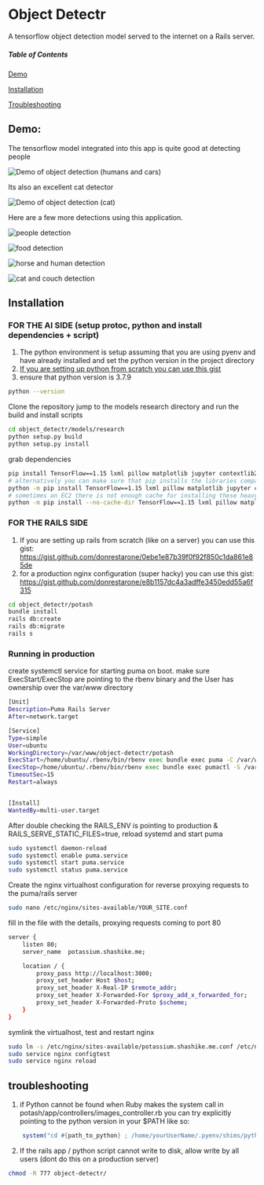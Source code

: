 # Object Detectr
A tensorflow object detection model served to the internet on a Rails server.

##### Table of Contents

[Demo](#demo)

[Installation](#install)

[Troubleshooting](#troubleshooting)
  
<a name="demo"/>

## Demo:
The tensorflow model integrated into this app is quite good at detecting people

![Demo of object detection (humans and cars)](https://media.giphy.com/media/OHpkVYXfKsLQunwScU/giphy.gif)

Its also an excellent cat detector

![Demo of object detection (cat)](https://media.giphy.com/media/2PS7JUvUGHtnXO7UJY/giphy.gif)

Here are a few more detections using this application.

![people detection](https://user-images.githubusercontent.com/35935196/95641582-47602e80-0a71-11eb-933e-8571122a33f4.png)

![food detection](https://user-images.githubusercontent.com/35935196/95641586-49c28880-0a71-11eb-9098-01f519517f04.png)

![horse and human detection](https://user-images.githubusercontent.com/35935196/95678138-b1bfbe80-0b98-11eb-90dd-5fcc49ed5794.png)

![cat and couch detection](https://user-images.githubusercontent.com/35935196/95641584-48915b80-0a71-11eb-90f6-da963a0ed40b.png)

<a name="install"/>

## Installation
### FOR THE AI SIDE (setup protoc, python and install dependencies + script)

1. The python environment is setup assuming that you are using pyenv and have already installed and set the python version in the project directory
2. [If you are setting up python from scratch you can use this gist](https://gist.github.com/donrestarone/ccca19bb6ded91ca3fb6d71f46339899)
3. ensure that python version is 3.7.9

``` bash
python --version
```
Clone the repository
jump to the models research directory and run the build and install scripts
``` bash
cd object_detectr/models/research
python setup.py build
python setup.py install
```
grab dependencies
``` bash
pip install TensorFlow==1.15 lxml pillow matplotlib jupyter contextlib2 cython tf_slim
# alternatively you can make sure that pip installs the libraries compatible with your specific python version (3.7.9 is recommended in our case)
python -m pip install TensorFlow==1.15 lxml pillow matplotlib jupyter contextlib2 cython tf_slim
# sometimes on EC2 there is not enough cache for installing these heavy libraries. pass the no cache option if installation is failing silently
python -m pip install --no-cache-dir TensorFlow==1.15 lxml pillow matplotlib jupyter contextlib2 cython tf_slim
```

### FOR THE RAILS SIDE
1. If you are setting up rails from scratch (like on a server) you can use this gist: https://gist.github.com/donrestarone/0ebe1e87b39f0f92f850c1da861e85de
2. for a production nginx configuration (super hacky) you can use this gist: https://gist.github.com/donrestarone/e8b1157dc4a3adffe3450edd55a6f315
```bash
cd object_detectr/potash
bundle install
rails db:create
rails db:migrate
rails s
```
### Running in production
create systemctl service for starting puma on boot. make sure ExecStart/ExecStop are pointing to the rbenv binary and the User has ownership over the var/www directory
``` bash
[Unit]
Description=Puma Rails Server
After=network.target

[Service]
Type=simple
User=ubuntu
WorkingDirectory=/var/www/object-detectr/potash
ExecStart=/home/ubuntu/.rbenv/bin/rbenv exec bundle exec puma -C /var/www/object-detectr/potash/config/puma.rb
ExecStop=/home/ubuntu/.rbenv/bin/rbenv exec bundle exec pumactl -S /var/www/object-detectr/potash/tmp/pids/puma.state stop
TimeoutSec=15
Restart=always


[Install]
WantedBy=multi-user.target
```
After double checking the RAILS_ENV is pointing to production & RAILS_SERVE_STATIC_FILES=true, reload systemd and start puma
```bash
sudo systemctl daemon-reload
sudo systemctl enable puma.service
sudo systemctl start puma.service
sudo systemctl status puma.service
```
Create the nginx virtualhost configuration for reverse proxying requests to the puma/rails server
``` bash
sudo nano /etc/nginx/sites-available/YOUR_SITE.conf
```
fill in the file with the details, proxying requests coming to port 80
```bash
server {
    listen 80;
    server_name  potassium.shashike.me;

    location / {
        proxy_pass http://localhost:3000;
        proxy_set_header Host $host;
        proxy_set_header X-Real-IP $remote_addr;
        proxy_set_header X-Forwarded-For $proxy_add_x_forwarded_for;
        proxy_set_header X-Forwarded-Proto $scheme;
    }
}
```
symlink the virtualhost, test and restart nginx
``` bash
sudo ln -s /etc/nginx/sites-available/potassium.shashike.me.conf /etc/nginx/sites-enabled/potassium.shashike.me.conf
sudo service nginx configtest
sudo service nginx reload
```

<a name="troubleshooting"/>

## troubleshooting

1. if Python cannot be found when Ruby makes the system call in potash/app/controllers/images_controller.rb 
you can try explicitly pointing to the python version in your $PATH like so:
```ruby
    system("cd #{path_to_python} ; /home/yourUserName/.pyenv/shims/python run.py #{file_name}")
```

2. If the rails app / python script cannot write to disk, allow write by all users (dont do this on a production server)
```bash
chmod -R 777 object-detectr/
```


